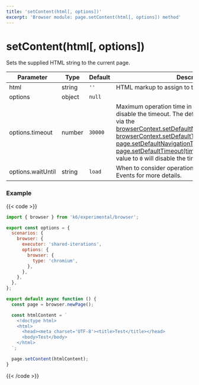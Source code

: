 ```yaml
---
title: 'setContent(html[, options])'
excerpt: 'Browser module: page.setContent(html[, options]) method'
---
```


# setContent(html[, options])

<!-- TODO: Add link to Events in options.waitUntil description -->

Sets the supplied HTML string to the current page.

<TableWithNestedRows>

| Parameter         | Type   | Default | Description                                                                                                                                                                                                                                                                                                                                                                                                                                                                                                                                                                                                                                                                    |
| ----------------- | ------ | ------- | ------------------------------------------------------------------------------------------------------------------------------------------------------------------------------------------------------------------------------------------------------------------------------------------------------------------------------------------------------------------------------------------------------------------------------------------------------------------------------------------------------------------------------------------------------------------------------------------------------------------------------------------------------------------------------ |
| html              | string | `''`    | HTML markup to assign to the page.                                                                                                                                                                                                                                                                                                                                                                                                                                                                                                                                                                                                                                             |
| options           | object | `null`  |                                                                                                                                                                                                                                                                                                                                                                                                                                                                                                                                                                                                                                                                                |
| options.timeout   | number | `30000` | Maximum operation time in milliseconds. Pass `0` to disable the timeout. The default value can be changed via the [browserContext.setDefaultNavigationTimeout(timeout)](https://grafana.com/docs/k6/<K6_VERSION>/javascript-api/k6-experimental/browser/browsercontext/setdefaultnavigationtimeout/), [browserContext.setDefaultTimeout(timeout)](https://grafana.com/docs/k6/<K6_VERSION>/javascript-api/k6-experimental/browser/browsercontext/setdefaulttimeout/), [page.setDefaultNavigationTimeout(timeout)](https://grafana.com/docs/k6/<K6_VERSION>/javascript-api/k6-experimental/browser/page/setdefaultnavigationtimeout/) or [page.setDefaultTimeout(timeout)](https://grafana.com/docs/k6/<K6_VERSION>/javascript-api/k6-experimental/browser/page/setdefaulttimeout/) methods. Setting the value to `0` will disable the timeout. |
| options.waitUntil | string | `load`  | When to consider operation to have succeeded. See Events for more details.                                                                                                                                                                                                                                                                                                                                                                                                                                                                                                                                                                                          |

</TableWithNestedRows>

### Example

{{< code >}}

```javascript
import { browser } from 'k6/experimental/browser';

export const options = {
  scenarios: {
    browser: {
      executor: 'shared-iterations',
      options: {
        browser: {
          type: 'chromium',
        },
      },
    },
  },
};

export default async function () {
  const page = browser.newPage();

  const htmlContent = `
    <!doctype html>
    <html>
      <head><meta charset='UTF-8'><title>Test</title></head>
      <body>Test</body>
    </html>
  `;

  page.setContent(htmlContent);
}
```

{{< /code >}}
